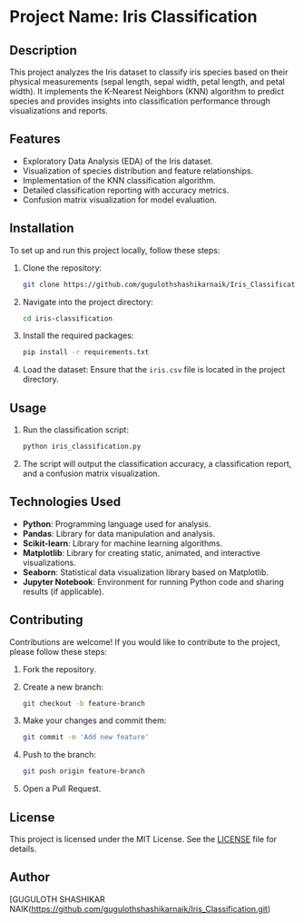 # Project Name: Iris Classification

## Description
This project analyzes the Iris dataset to classify iris species based on their physical measurements (sepal length, sepal width, petal length, and petal width). It implements the K-Nearest Neighbors (KNN) algorithm to predict species and provides insights into classification performance through visualizations and reports.

## Features
- Exploratory Data Analysis (EDA) of the Iris dataset.
- Visualization of species distribution and feature relationships.
- Implementation of the KNN classification algorithm.
- Detailed classification reporting with accuracy metrics.
- Confusion matrix visualization for model evaluation.

## Installation
To set up and run this project locally, follow these steps:

1. Clone the repository:
    ```bash
    git clone https://github.com/gugulothshashikarnaik/Iris_Classification.git
    ```

2. Navigate into the project directory:
    ```bash
    cd iris-classification
    ```

3. Install the required packages:
    ```bash
    pip install -r requirements.txt
    ```

4. Load the dataset: Ensure that the `iris.csv` file is located in the project directory.

## Usage
1. Run the classification script:
    ```bash
    python iris_classification.py
    ```

2. The script will output the classification accuracy, a classification report, and a confusion matrix visualization.

## Technologies Used
- **Python**: Programming language used for analysis.
- **Pandas**: Library for data manipulation and analysis.
- **Scikit-learn**: Library for machine learning algorithms.
- **Matplotlib**: Library for creating static, animated, and interactive visualizations.
- **Seaborn**: Statistical data visualization library based on Matplotlib.
- **Jupyter Notebook**: Environment for running Python code and sharing results (if applicable).

## Contributing
Contributions are welcome! If you would like to contribute to the project, please follow these steps:

1. Fork the repository.
2. Create a new branch:
    ```bash
    git checkout -b feature-branch
    ```

3. Make your changes and commit them:
    ```bash
    git commit -m 'Add new feature'
    ```

4. Push to the branch:
    ```bash
    git push origin feature-branch
    ```

5. Open a Pull Request.

## License
This project is licensed under the MIT License. See the [LICENSE](LICENSE) file for details.


## Author
[GUGULOTH SHASHIKAR  NAIK(https://github.com/gugulothshashikarnaik/Iris_Classification.git)
